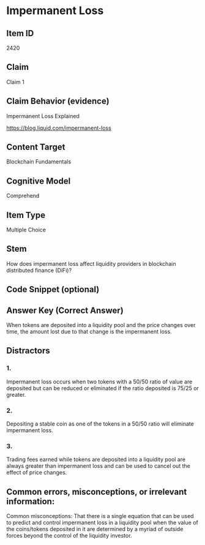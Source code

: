 # Impermanent Loss

## Item ID
2420

## Claim
Claim 1

## Claim Behavior (evidence)
Impermanent Loss Explained

https://blog.liquid.com/impermanent-loss 

## Content Target
Blockchain Fundamentals

## Cognitive Model
Comprehend 

## Item Type
Multiple Choice

## Stem
How does impermanent loss affect liquidity providers in blockchain distributed finance (DiFi)?

## Code Snippet (optional)

## Answer Key (Correct Answer)
When tokens are deposited into a liquidity pool and the price changes over time, the amount lost due to that change is the impermanent loss.

## Distractors
### 1. 
Impermanent loss occurs when two tokens with a 50/50 ratio of value are deposited but can be reduced or eliminated if the ratio deposited is 75/25 or greater.

### 2. 
Depositing a stable coin as one of the tokens in a 50/50 ratio will eliminate impermanent loss.

### 3. 
Trading fees earned while tokens are deposited into a liquidity pool are always greater than impermanent loss and can be used to cancel out the effect of price changes.

## Common errors, misconceptions, or irrelevant information: 

Common misconceptions: That there is a single equation that can be used to predict and control impermanent loss in a liquidity pool when the value of the coins/tokens deposited in it are determined by a myriad of outside forces beyond the control of the liquidity investor.  
